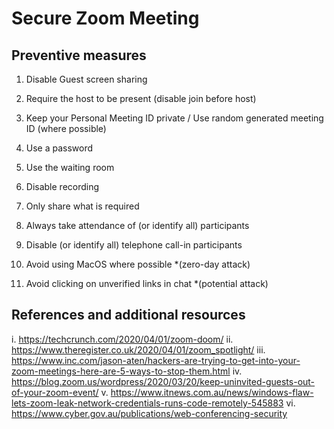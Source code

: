 # Secure Zoom Meeting

## Preventive measures

1. Disable Guest screen sharing

2. Require the host to be present (disable join before host)

3. Keep your Personal Meeting ID private / Use random generated meeting ID (where possible)

4. Use a password

5. Use the waiting room

6. Disable recording

7. Only share what is required

8. Always take attendance of (or identify all) participants

9. Disable (or identify all) telephone call-in participants

10. Avoid using MacOS where possible *(zero-day attack) 

11. Avoid clicking on unverified links in chat *(potential attack)



## References and additional resources

i. <https://techcrunch.com/2020/04/01/zoom-doom/>
ii. <https://www.theregister.co.uk/2020/04/01/zoom_spotlight/>
iii. <https://www.inc.com/jason-aten/hackers-are-trying-to-get-into-your-zoom-meetings-here-are-5-ways-to-stop-them.html>
iv. <https://blog.zoom.us/wordpress/2020/03/20/keep-uninvited-guests-out-of-your-zoom-event/>
v. <https://www.itnews.com.au/news/windows-flaw-lets-zoom-leak-network-credentials-runs-code-remotely-545883>
vi. <https://www.cyber.gov.au/publications/web-conferencing-security>
